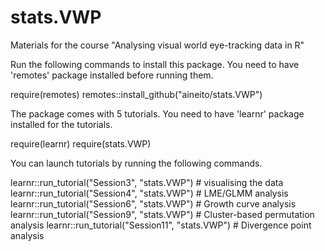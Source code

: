 # stats.VWP

Materials for the course "Analysing visual world eye-tracking data in R"

Run the following commands to install this package. You need to have 'remotes' package installed before running them.  

require(remotes)
remotes::install_github("aineito/stats.VWP")

The package comes with 5 tutorials. You need to have 'learnr' package installed for the tutorials.   

require(learnr)
require(stats.VWP)

You can launch tutorials by running the following commands.  

learnr::run_tutorial("Session3", "stats.VWP") # visualising the data
learnr::run_tutorial("Session4", "stats.VWP") # LME/GLMM analysis
learnr::run_tutorial("Session6", "stats.VWP") # Growth curve analysis
learnr::run_tutorial("Session9", "stats.VWP") # Cluster-based permutation analysis
learnr::run_tutorial("Session11", "stats.VWP") # Divergence point analysis
